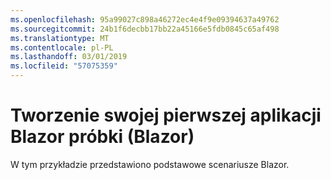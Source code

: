 ```yaml
---
ms.openlocfilehash: 95a99027c898a46272ec4e4f9e09394637a49762
ms.sourcegitcommit: 24b1f6decbb17bb22a45166e5fdb0845c65af498
ms.translationtype: MT
ms.contentlocale: pl-PL
ms.lasthandoff: 03/01/2019
ms.locfileid: "57075359"
---
```

# <a name="build-your-first-blazor-app-sample-blazor"></a>Tworzenie swojej pierwszej aplikacji Blazor próbki (Blazor)

W tym przykładzie przedstawiono podstawowe scenariusze Blazor.
